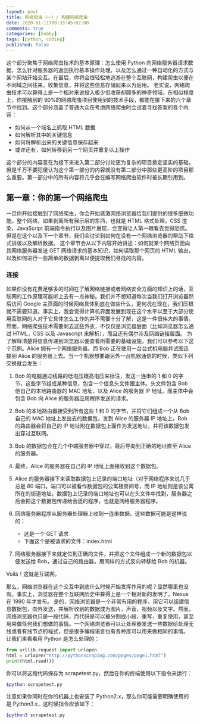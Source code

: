 ```yaml
---
layout: post
title: 网络爬虫（一）/ 构建网络爬虫
date: 2020-01-11T08:33:45+02:00
comments: true
categories: [hobby]
tags: [python, coding]
published: false
---
```


这个部分聚焦于网络爬虫技术的基本原理：怎么使用 Python 向网络服务器请求数据，怎么针对服务器的返回执行基本操作处理，以及怎么通过一种自动化的方式与某个网站开始交互。在最后，你将会很轻松地巡游在整个互联网，构建爬虫以便在不同域之间往来，收集信息，并将这些信息存储起来以为后用。
老实说，网络爬虫技术可以算得上是一个相对来说投入极少但收获却颇多的神奇领域。在相似程度上，你接触到的 90%的网络爬虫项目使用到的技术手段，都能在接下来的六个章节中找到。这个部分涵盖了普通大众在考虑网络爬虫时会试着寻找答案的各个内容：

- 如何从一个域名上抓取 HTML 数据
- 如何解析其中的关键信息
- 如何将解析出来的关键信息保存起来
- 或许还有，如何转移到另一个网页并重复以上操作

这个部分的内容意在为接下来进入第二部分讨论更为复杂的项目奠定坚实的基础。但是千万不要犯傻认为这个第一部分的内容就没有第二部分中那些更高阶的项目那么重要。第一部分中的所有内容将几乎会在编写网络爬虫软件时被长期引用到。

## 第一章：你的第一个网络爬虫

一旦你开始接触到了网络爬虫，你会开始感激网络浏览器给我们提供的很多细微功能。整个网络，如果剥离所有展示层的东西，也就是 HTML 格式处理，CSS 渲染，JavaScript 前端指令执行以及图片展现，会变得让人第一眼看去觉得恐慌。但是在这个以及下一个章节，我们会讨论到如何在没有一个网络浏览器的帮助下格式排版以及解析数据。
这个章节会从以下内容开始讲述：如何就某个网络页面向其网络服务器发送 GET 网络请求的基本知识，如何读取那个网页的 HTML 输出，以及如何进行一些简单的数据剥离以便提取我们寻找的内容。

### 连接

如果你没有花费足够多的时间在了解网络链接或者网络安全方面的知识上的话，互联网的工作原理可能听上去有一点神秘。我们并不想知道每次当我们打开浏览器然后访问 Google 主页面的时候网络具体到底在做些什么，更何况在现在，我们压根就不需要知道。事实上，我会觉得计算机界面发展到现在这个水平以至于大部分使用互联网的人对于它具体怎么工作的并不需要十分了解，这是一件很伟大的事情。
然而，网络爬虫技术需要剥去这些外衣，不仅仅是浏览器层面（比如浏览器怎么通过 HTML，CSS 以及 Javascript 来解析），而且还有偶尔涉及网络链接层面。
为了解释清楚将信息传递到浏览器以便查看所需要的基础设施，我们可以参考以下这个范例。Alice 拥有一个网络服务器。而 Bob 正在使用一台台式机电脑并试图连接到 Alice 的服务器上去。当一个机器想要跟另外一台机器通信的时候，类似下列交换就会发生：

1. Bob 的电脑通过线路的低电压跟高电压来标注，发送一连串的 1 和 0 的字节，这些字节组成某种信息，包含一个信息头文件跟主体。头文件包含 Bob 他自己的本地路由器的 MAC 地址，以及 Alice 的服务器 IP 地址。而主体中会包含 Bob 向 Alice 的服务器应用程序发送的请求。
2. Bob 的本地路由器接受到所有这些 1 和 0 的字节，并将它们组成一个从 Bob 自己的 MAC 地址上发出去的数据包，发到 Alice 的服务器 IP 地址上。Bob 的路由器会将自己的 IP 地址附在数据包上面作为发送地址，并将该数据包发出穿过互联网。
3. Bob 的数据包会在几个中端服务器中穿过，最后导向到正确的地址直至 Alice 的服务器。
4. 最终，Alice 的服务器在自己的 IP 地址上面接收到这个数据包。
5. Alice 的服务器接下来读取数据包上记录的端口地址（对于网络程序来说几乎总是 80 端口。端口可以被看作数据包的公寓楼房间号，而 IP 地址则是该公寓所在的街道地址。数据包上记录的端口地址也可以在头文件中找到，服务器之后会把这个数据包传递给合适的程序，也就是网络服务器程序。
6. 网络服务器程序从服务器处理器上收到一连串数据。这些数据可能是这样说的：

   - 这是一个 GET 请求
   - 下面这个是被请求的文件：index.html

7. 网络服务器接下来就定位到正确的文件，并把这个文件组成一个新的数据包以便发送给 Bob，通过自己的路由器，用同样的方式反向转移给 Bob 的机器。

Voilà！这就是互联网。

那么，网络浏览器在这个交互中到底什么时候开始发挥作用的呢？显然哪里也没有。事实上，浏览器在整个互联网历史中算得上是一个相对新的发明了。Nexus 在 1990 年才发布。
是的，网络浏览器是一个非常有用的程序，用它可以组建信息数据包，向外发送，并解析收到的数据成为图片，声音，视频以及文字。然而，网络浏览器也只是一段代码，而代码是可以被分割成小段，重写，重复使用，甚至用来做任何我们想做的事情。一个网络浏览器可以让处理器发送一些数据给处理无线或者有线节点的程式，但是很多编程语言也有各种库可以用来做相同的事情。
让我们来看看用 Python 是怎么处理的：

```python
from urllib.request import urlopen
html = urlopen("http://pythonscraping.com/pages/page1.html")
print(html.read())
```

你可以将这段代码保存为 scrapetest.py，然后在你的终端使用以下指令来运行：

```bash
$python scrapetest.py
```

注意如果你同时在你的机器上也安装了 Python2.x，那么你可能需要明确使用的是 Python3.x，这时候指令应该如下：

```bash
$python3 scrapetest.py
```

